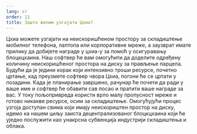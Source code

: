 ```yaml
---
lang: sr
order: 11
title: Зашто желим узгајати Цхиа?
---
```

Цхиа можете узгајати на неискоришћеном простору за складиштење мобилног телефона, лаптопа или корпоративне мреже, а заузврат имате прилику да добијете награде у цхиа-у за помоћ у осигуравању блоцкцхаина. Наш софтвер ће вам омогућити да доделите одређену количину неискоришћеног простора на диску за прављење парцела. Будући да је једини корак који интензивно троши ресурсе, почетно цртање, кад преузмете софтвер чвора Цхиа, погони ће се цртати у позадини. Када је планирање завршено, рачунар ће почети да ради у ваше име и софтвер ће обавити сав посао и пратити ваше награде за вас. У току пољопривреда користи врло малу пропусност мреже и готово никакве ресурсе, осим за складиштење. Омогућујући процес узгоја доступан свима који имају неискориштен простор на диску, идемо ка нашем циљу заиста децентрализованог блоцкцхаина који ће уједно послужити као унакрсна субвенција индустрији складиштења и облака.
